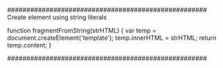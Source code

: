 ####################################################
Create element using string literals 

function fragmentFromString(strHTML) {
    var temp = document.createElement('template');
    temp.innerHTML = strHTML;
    return temp.content;
}

####################################################

